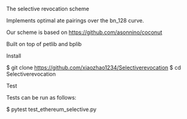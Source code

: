 The selective revocation scheme

Implements optimal ate pairings over the bn\_128 curve.

Our scheme is based on https://github.com/asonnino/coconut

Built on top of petlib and bplib

Install

$ git clone https://github.com/xiaozhao1234/Selectiverevocation
$ cd Selectiverevocation

Test

Tests can be run as follows:

$ pytest test_ethereum_selective.py
